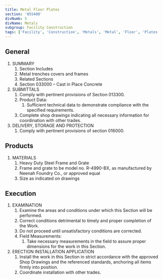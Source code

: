 ```yaml
---
title: Metal Floor Plates
section: '055400'
divNumb: 5
divName: Metals
subgroup: Facility Construction
tags: ['Facility', 'Construction', 'Metals', 'Metal', 'Floor', 'Plates']
---
```


## General

1. SUMMARY
   1. Section Includes
   1. Metal trenches covers and frames
   1. Related Sections
   1. Section 033000 – Cast in Place Concrete
1. SUBMITTALS
   1. Comply with pertinent provisions of Section 013300.
   1. Product Data:
      1. Sufficient technical data to demonstrate compliance with the specified requirements.
   1. Complete shop drawings indicating all necessary information for coordination with other trades.
1. DELIVERY, STORAGE AND PROTECTION
   1. Comply with pertinent provisions of section 016000.

## Products

1. MATERIALS
   1. Heavy Duty Steel Frame and Grate
   1. Frame and grate to be model no. R-4990-BX, as manufactured by Neenah Foundry Co., or approved equal
   1. Size as indicated on drawings

## Execution

1. EXAMINATION
   1. Examine the areas and conditions under which this Section will be performed.
   1. Correct conditions detrimental to timely and proper completion of the Work.
   1. Do not proceed until unsatisfactory conditions are corrected.
   1. Field Measurements:
      1. Take necessary measurements in the field to assure proper dimensions for the work in this Section.
1. ERECTION INSTALLATION APPLICATION
   1. Install the work in this Section in strict accordance with the approved Shop Drawings and the referenced standards, anchoring all items firmly into position.
   1. Coordinate installation with other trades.
